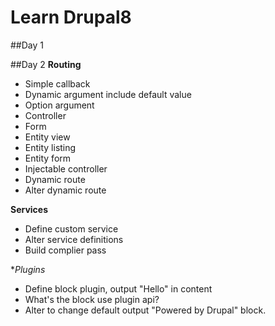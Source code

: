 Learn Drupal8
=============

##Day 1

##Day 2
**Routing**

* Simple callback
* Dynamic argument include default value
* Option argument
* Controller
* Form
* Entity view
* Entity listing
* Entity form
* Injectable controller
* Dynamic route
* Alter dynamic route

**Services**

* Define custom service
* Alter service definitions
* Build complier pass

**Plugins*

* Define block plugin, output "Hello" in content
* What's the block use plugin api?
* Alter to change default output "Powered by Drupal" block.
